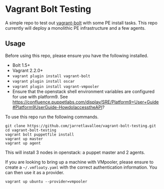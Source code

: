 Vagrant Bolt Testing
====================

A simple repo to test out [vagrant-bolt](https://github.com/jarretlavallee/vagrant-bolt) with some PE install tasks. This repo currently will deploy a monolithic PE infrastructure and a few agents.

Usage
-----

Before using this repo, please ensure you have the following installed.

* Bolt 1.5+
* Vagrant 2.2.0+
* `vagrant plugin install vagrant-bolt`
* `vagrant plugin install oscar`
* `vagrant plugin install vagrant-vmpooler`
* Ensure that the openstack shell environment variables are configured for use with platform9. See https://confluence.puppetlabs.com/display/SRE/Platform9+User+Guide#Platform9UserGuide-HowdoIaccesstheAPI?

To use this repo run the following commands.

~~~shell
git clone https://github.com/jarretlavallee/vagrant-bolt-testing.git
cd vagrant-bolt-testing
vagrant bolt puppetfile install
vagrant up master
vagrant up agent
~~~

This will install 3 nodes in openstack: a puppet master and 2 agents.

If you are looking to bring up a machine with VMpooler, please ensure to create a `~/.vmfloaty.yaml` with the correct authentication information. You can then use it as a provider.

~~~shell
vagrant up ubuntu --provider=vmpooler
~~~